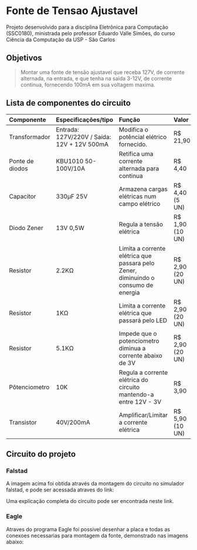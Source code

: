 # Fonte de Tensao Ajustavel

Projeto desenvolvido para a disciplina Eletrônica para Computação (SSC0180), ministrada pelo professor Eduardo Valle Simões, do curso Ciência da Computação da USP - São Carlos  

## Objetivos
> Montar uma fonte de tensão ajustavel que receba 127V, de corrente alternada, na entrada, e que tenha na saida 3-12V, de corrente continua, fornecendo 100mA em sua voltagem maxima.


## Lista de componentes do circuito 

|Componente | Especificações/tipo | Função                                       | Valor |
| :---           |     :---            | :---                                         |:---   |
|Transformador   | Entrada: 127V/220V / Saída: 12V + 12V 500mA | Modifica o potêncial elétrico fornecido.     |R$ 21,90|
|Ponte de diodos | KBU1010 50-100V/10A | Retifica uma corrente alternada para continua|R$ 4,40|
|Capacitor       | 330µF 25V | Armazena cargas elétricas num campo elétrico |R$ 4,40 (5 UN)|
|Diodo Zener     | 13V 0,5W | Regula a tensão elétrica | R$ 1,90 (10 UN)|
|Resistor        | 2.2KΩ | Limita a corrente elétrica que passara pelo Zener, diminuindo o consumo de energia |R$ 2,90 (20 UN)|
|Resistor        | 1KΩ | Limita a corrente elétrica que passará pelo LED | R$ 2,90 (20 UN) |
|Resistor        | 5.1KΩ | Impede que o potenciometro diminua a corrente abaixo de 3V  |R$ 2,90 (20 UN)|
|Pôtenciometro   | 10K | Regula a corrente elétrica do circuito mantendo-a entre 12V - 3V |R$ 3,90|
|Transistor      | 40V/200mA  | Amplificar/Limitar a corrente elétrica |R$ 5,90 (10 UN)|

## Circuito do projeto

### Falstad 

  A imagem acima foi obtida através da montagem do circuito no simulador falstad, e pode ser acessada atraves do link:
  
  Uma explicação completa do circuito pode ser encontrada neste link. 

### Eagle 

  Atraves do programa Eagle foi possivel desenhar a placa e todas as conexoes necessarias para montagem da fonte, demonstrado nas imagens abaixo:


